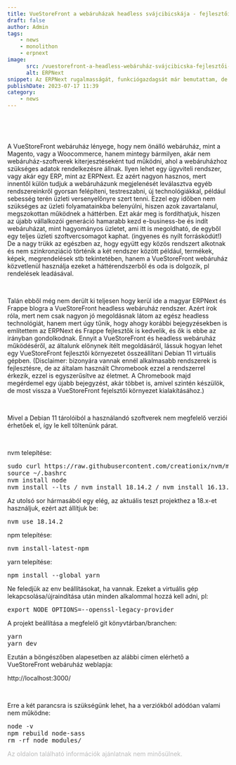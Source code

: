 ```yaml
---
title: VueStoreFront a webáruházak headless svájcibicskája - fejlesztői környezet kialakítása
draft: false
author: Admin
tags:
    - news
    - monolithon
    - erpnext
image:
      src: /vuestorefront-a-headless-webáruház-svájcibicska-fejlesztői-környezet-kialakítása.png
      alt: ERPNext
snippet: Az ERPNext rugalmasságát, funkciógazdagsát már bemutattam, de azt is többször megemlítettem hogy érdemes más szoftverekkel együtt használni. Ilyen a VueStoreFront headless webáruház megoldás is.
publishDate: 2023-07-17 11:39
category:
    - news
---
```


<p><br></p><p><br></p><p>A VueStoreFront webáruház lényege, hogy nem önálló webáruház, mint a Magento, vagy a Woocommerce, hanem mintegy bármilyen, akár nem webáruház-szoftverek kiterjesztéseként tud működni, ahol a webáruházhoz szükséges adatok rendelkezésre állnak. Ilyen lehet egy ügyviteli rendszer, vagy akár egy ERP, mint az ERPNext. Ez azért nagyon hasznos, mert innentől külön tudjuk a webáruházunk megjelenését leválasztva egyéb rendszereinkről gyorsan felépíteni, testreszabni, új technológiákkal, például sebesség terén üzleti versenyelőnyre szert tenni. Ezzel egy időben nem szükséges az üzleti folyamatainkba belenyúlni, hiszen azok zavartalanul, megszokottan működnek a háttérben. Ezt akár meg is fordíthatjuk, hiszen az újabb vállalkozói generáció hamarabb kezd e-business-be és indít webáruházat, mint hagyományos üzletet, ami itt is megoldható, de egyből egy teljes üzleti szoftvercsomagot kaphat. (ingyenes és nyílt forráskódút!) De a nagy trükk az egészben az, hogy együtt egy közös rendszert alkotnak és nem szinkronziáció történik a két rendszer között például, termékek, képek, megrendelések stb tekintetében, hanem a VueStoreFront webáruház közvetlenül használja ezeket a háttérendszerből és oda is dolgozik, pl rendelések leadásával.</p><p><br></p><p>Talán ebből még nem derült ki teljesen hogy kerül ide a magyar ERPNext és Frappe blogra a VueStoreFront headless webáruház rendszer. Azért írok róla, mert nem csak nagyon jó megoldásnak látom az egész headless technológiát, hanem mert úgy tűnik, hogy ahogy korábbi bejegyzésekben is említettem az ERPNext és Frappe fejlesztők is kedvelik, és ők is ebbe az irányban gondolkodnak. Ennyit a VueStoreFront és headless webáruház működéséről, az általunk előnynek ítélt megoldásáról, lássuk hogyan lehet egy VueStoreFront fejlesztői környezetet összeállítani Debian 11 virtuális gépben. (Disclaimer: bizonyára vannak ennél alkalmasabb rendszerek is fejlesztésre, de az általam használt Chromebook ezzel a rendszerrel érkezik, ezzel is egyszerűsítve az életmet. A Chromebook majd megérdemel egy újabb bejegyzést, akár többet is, amivel szintén készülök, de most vissza a VueStoreFront fejelsztői környezet kialakításához.)</p><p><br></p><p>Mivel a Debian 11 tárolóiból a használandó szoftverek nem megfelelő verziói érhetőek el, így le kell töltenünk párat.</p><p><br></p><p>nvm telepítése:</p><pre class="ql-code-block-container" spellcheck="false"><div class="ql-code-block" data-language="plain">sudo curl https://raw.githubusercontent.com/creationix/nvm/master/install.sh | bash</div><div class="ql-code-block" data-language="plain">source ~/.bashrc</div><div class="ql-code-block" data-language="plain">nvm install node</div><div class="ql-code-block" data-language="plain">nvm install --lts / nvm install 18.14.2 / nvm install 16.13.0</div></pre><p>Az utolsó sor hármasából egy elég, az aktuális teszt projekthez a 18.x-et használjuk, ezért azt állítjuk be:</p><pre class="ql-code-block-container" spellcheck="false"><div class="ql-code-block" data-language="plain">nvm use 18.14.2</div></pre><p>npm telepítése:</p><pre class="ql-code-block-container" spellcheck="false"><div class="ql-code-block" data-language="plain">nvm install-latest-npm</div></pre><p>yarn telepítése:</p><pre class="ql-code-block-container" spellcheck="false"><div class="ql-code-block" data-language="plain">npm install --global yarn</div></pre><p>Ne feledjük az env beállításokat, ha vannak. Ezeket a virtuális gép lekapcsolása/újraindítása után minden alkalommal hozzá kell adni, pl:</p><pre class="ql-code-block-container" spellcheck="false"><div class="ql-code-block" data-language="plain">export NODE_OPTIONS=--openssl-legacy-provider</div></pre><p>A projekt beállítása a megfelelő git könyvtárban/branchen:</p><pre class="ql-code-block-container" spellcheck="false"><div class="ql-code-block" data-language="plain">yarn</div><div class="ql-code-block" data-language="plain">yarn dev</div></pre><p>Ezután a böngészőben alapesetben az alábbi címen elérhető a VueStoreFront webáruház weblapja:</p><p>http://localhost:3000/</p><p><br></p><p>Erre a két parancsra is szükségünk lehet, ha a verziókból adódóan valami nem működne:</p><pre class="ql-code-block-container" spellcheck="false"><div class="ql-code-block" data-language="plain">node -v</div><div class="ql-code-block" data-language="plain">npm rebuild node-sass</div><div class="ql-code-block" data-language="plain">rm -rf node_modules/</div></pre>

<p><span style="color: rgb(187, 187, 187);">Az oldalon található információk ajánlatnak nem minősülnek. </span></p>

